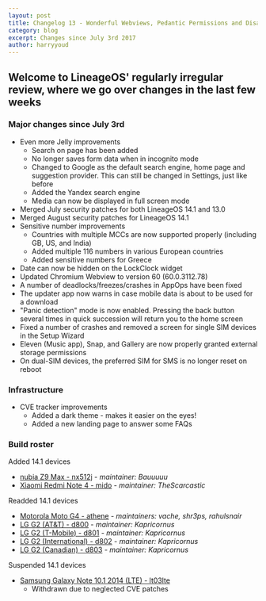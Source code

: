 ```yaml
---
layout: post
title: Changelog 13 - Wonderful Webviews, Pedantic Permissions and Disappearing Dates
category: blog
excerpt: Changes since July 3rd 2017
author: harryyoud
---
```


## Welcome to LineageOS' regularly irregular review, where we go over changes in the last few weeks

### Major changes since July 3rd

* Even more Jelly improvements
  * Search on page has been added
  * No longer saves form data when in incognito mode
  * Changed to Google as the default search engine, home page and suggestion provider. This can still be changed in Settings, just like before
  * Added the Yandex search engine
  * Media can now be displayed in full screen mode
* Merged July security patches for both LineageOS 14.1 and 13.0
* Merged August security patches for LineageOS 14.1
* Sensitive number improvements
  * Countries with multiple MCCs are now supported properly (including GB, US, and India)
  * Added multiple 116 numbers in various European countries
  * Added sensitive numbers for Greece
* Date can now be hidden on the LockClock widget
* Updated Chromium Webview to version 60 (60.0.3112.78)
* A number of deadlocks/freezes/crashes in AppOps have been fixed
* The updater app now warns in case mobile data is about to be used for a download
* "Panic detection" mode is now enabled. Pressing the back button several times in quick succession will return you to the home screen
* Fixed a number of crashes and removed a screen for single SIM devices in the Setup Wizard
* Eleven (Music app), Snap, and Gallery are now properly granted external storage permissions
* On dual-SIM devices, the preferred SIM for SMS is no longer reset on reboot

### Infrastructure

* CVE tracker improvements
  * Added a dark theme - makes it easier on the eyes!
  * Added a new landing page to answer some FAQs

### Build roster

Added 14.1 devices

* [nubia Z9 Max - nx512j](https://wiki.lineageos.org/devices/nx512j) - _maintainer: Bauuuuu_
* [Xiaomi Redmi Note 4 - mido](https://wiki.lineageos.org/devices/mido) - _maintainer: TheScarcastic_

Readded 14.1 devices

* [Motorola Moto G4 - athene](https://wiki.lineageos.org/devices/athene) - _maintainers: vache, shr3ps, rahulsnair_
* [LG G2 (AT&T) - d800](https://wiki.lineageos.org/devices/d800) - _maintainer: Kapricornus_
* [LG G2 (T-Mobile) - d801](https://wiki.lineageos.org/devices/d801) - _maintainer: Kapricornus_
* [LG G2 (International) - d802](https://wiki.lineageos.org/devices/d802) - _maintainer: Kapricornus_
* [LG G2 (Canadian) - d803](https://wiki.lineageos.org/devices/d803) - _maintainer: Kapricornus_

Suspended 14.1 devices

* [Samsung Galaxy Note 10.1 2014 (LTE) - lt03lte](https://wiki.lineageos.org/devices/lt03lte)
  * Withdrawn due to neglected CVE patches
